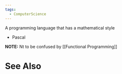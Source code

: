 ```yaml
---
tags:
  - ComputerScience
---
```

A programming language that has a mathematical style
- Pascal

**NOTE:** Nt to be confused by [[Functional Programming]]
# See Also
